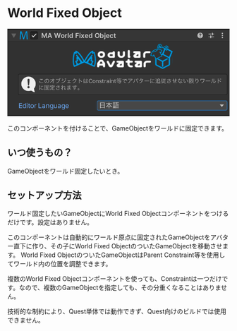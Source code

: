 # World Fixed Object

![World Fixed Object component](world-fixed-object.png)

このコンポーネントを付けることで、GameObjectをワールドに固定できます。

## いつ使うもの？

GameObjectをワールド固定したいとき。

## セットアップ方法

ワールド固定したいGameObjectにWorld Fixed Objectコンポーネントをつけるだけです。設定はありません。

このコンポーネントは自動的にワールド原点に固定されたGameObjectをアバター直下に作り、その子にWorld Fixed ObjectのついたGameObjectを移動させます。
World Fixed ObjectのついたGameObjectはParent Constraint等を使用してワールド内の位置を調整できます。

複数のWorld Fixed Objectコンポーネントを使っても、Constraintは一つだけです。なので、複数のGameObjectを指定しても、その分重くなることはありません。

技術的な制約により、Quest単体では動作できず、Quest向けのビルドでは使用できません。
